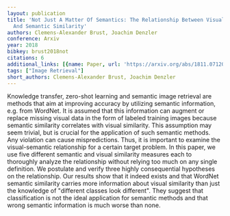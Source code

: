 ```yaml
---
layout: publication
title: 'Not Just A Matter Of Semantics: The Relationship Between Visual Similarity
  And Semantic Similarity'
authors: Clemens-Alexander Brust, Joachim Denzler
conference: Arxiv
year: 2018
bibkey: brust2018not
citations: 6
additional_links: [{name: Paper, url: 'https://arxiv.org/abs/1811.07120'}]
tags: ["Image Retrieval"]
short_authors: Clemens-Alexander Brust, Joachim Denzler
---
```

Knowledge transfer, zero-shot learning and semantic image retrieval are
methods that aim at improving accuracy by utilizing semantic information, e.g.
from WordNet. It is assumed that this information can augment or replace
missing visual data in the form of labeled training images because semantic
similarity correlates with visual similarity. This assumption may seem trivial,
but is crucial for the application of such semantic methods. Any violation can
cause mispredictions. Thus, it is important to examine the visual-semantic
relationship for a certain target problem. In this paper, we use five different
semantic and visual similarity measures each to thoroughly analyze the
relationship without relying too much on any single definition. We postulate
and verify three highly consequential hypotheses on the relationship. Our
results show that it indeed exists and that WordNet semantic similarity carries
more information about visual similarity than just the knowledge of "different
classes look different". They suggest that classification is not the ideal
application for semantic methods and that wrong semantic information is much
worse than none.